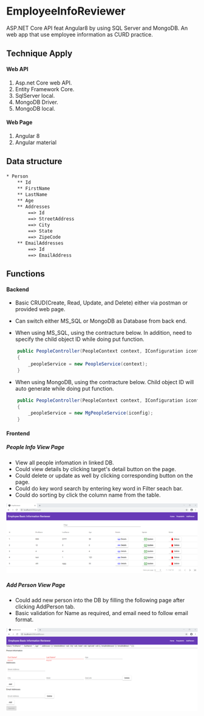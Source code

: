 # EmployeeInfoReviewer
ASP.NET Core API feat Angular8 by using SQL Server and MongoDB. An web app that use employee information as CURD practice. 
 
## Technique Apply
#### Web API
1. Asp.net Core web API.
2. Entity Framework Core.
3. SqlServer local.
4. MongoDB Driver.
5. MongoDB local.

#### Web Page
1. Angular 8
2. Angular material

## Data structure
    * Person
        ** Id
        ** FirstName
        ** LastName
        ** Age
        ** Addresses
            ==> Id
            ==> StreetAddress
            ==> City
            ==> State
            ==> ZipeCode
        ** EmailAddresses
            ==> Id
            ==> EmailAddress

## Functions
#### Backend
* Basic CRUD(Create, Read, Update, and Delete) either via postman or provided web page.

* Can switch either MS_SQL or MongoDB as Database from back end.

* When using MS_SQL, using the contracture below. In addition, need to specify the child object ID while doing put function.

```csharp
    public PeopleController(PeopleContext context, IConfiguration iconfig)
    {
        _peopleService = new PeopleService(context);
    }
```

* When using MongoDB, using the contracture below. Child object ID will auto generate while doing put function.

```csharp
    public PeopleController(PeopleContext context, IConfiguration iconfig)
    {
        _peopleService = new MgPeopleService(iconfig);
    }
```

#### Frontend
##### People Info View Page
* View all people infomation in linked DB.
* Could view details by clicking target's detail button on the page.
* Could delete or update as well by clicking corresponding button on the page.
* Could do key word search by entering key word in Filter seach bar.
* Could do sorting by click the column name from the table.

![image](https://github.com/TheNickDeveloper/EmployeeInfoReviewer/blob/master/images/PeopleInfoView.png)


##### Add Person View Page
* Could add new person into the DB by filling the following page after clicking AddPerson tab.
* Basic validation for Name as required, and email need to follow email format.

![image](https://github.com/TheNickDeveloper/EmployeeInfoReviewer/blob/master/images/AddPersonView.png)

